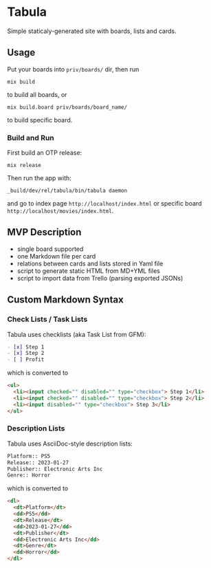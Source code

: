 # Tabula

Simple staticaly-generated site with boards, lists and cards.


## Usage

Put your boards into `priv/boards/` dir, then run

```
mix build
```

to build all boards, or

```
mix build.board priv/boards/board_name/
```

to build specific board.

### Build and Run

First build an OTP release:

```
mix release
```

Then run the app with:

```
_build/dev/rel/tabula/bin/tabula daemon
```

and go to index page `http://localhost/index.html` or specific board `http://localhost/movies/index.html`.


## MVP Description

- single board supported
- one Markdown file per card
- relations between cards and lists stored in Yaml file
- script to generate static HTML from MD+YML files
- script to import data from Trello (parsing exported JSONs)

## Custom Markdown Syntax

### Check Lists / Task Lists

Tabula uses checklists (aka Task List from GFM):

```markdown
- [x] Step 1
- [x] Step 2
- [ ] Profit
```

which is converted to

```HTML
<ul>
  <li><input checked="" disabled="" type="checkbox"> Step 1</li>
  <li><input checked="" disabled="" type="checkbox"> Step 2</li>
  <li><input disabled="" type="checkbox"> Step 3</li>
</ul>
```

### Description Lists

Tabula uses AsciiDoc-style description lists:

```markdown
Platform:: PS5
Release:: 2023-01-27
Publisher:: Electronic Arts Inc
Genre:: Horror
```

which is converted to

```HTML
<dl>
  <dt>Platform</dt>
  <dd>PS5</dd>
  <dt>Release</dt>
  <dd>2023-01-27</dd>
  <dt>Publisher</dt>
  <dd>Electronic Arts Inc</dd>
  <dt>Genre</dt>
  <dd>Horror</dd>
</dl>
```
